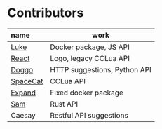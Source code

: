 # Contributors
| name                                         | work                         |
| :------------------------------------------- | ---------------------------- |
| [Luke](https://github.com/LukeeeeBennett)    | Docker package, JS API       |
| [React](https://github.com/Reactified)       | Logo, legacy CCLua API       |
| [Doggo](https://github.com/FearlessDoggo21)  | HTTP suggestions, Python API |
| [SpaceCat](https://github.com/SpaceCat-Chan) | CCLua API                    |
| [Expand](https://github.com/Expand-sys)      | Fixed docker package         |
| [Sam](https://github.com/STBoyden)           | Rust API                     |
| Caesay                                       | Restful API suggestions      |